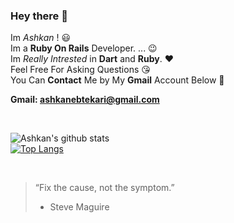 ### Hey there 👋

Im *Ashkan* ! :smiley: <br>
Im a **Ruby On Rails** Developer. ... :wink: <br>
Im *Really Intrested* in **Dart** and **Ruby**. :heart: <br>
Feel Free For Asking Questions :kissing_heart: <br>
You Can **Contact** Me by My **Gmail** Account Below :facepunch: <br>

**Gmail: ashkanebtekari@gmail.com**

<br>

![Ashkan's github stats](https://github-readme-stats.vercel.app/api?username=Chamepp&show_icons=true&theme=default) <br>
[![Top Langs](https://github-readme-stats.vercel.app/api/top-langs/?username=Chamepp&layout=compact)](https://github.com/Chamepp/Chamepp)

<br>

> “Fix the cause, not the symptom.”
> -  Steve Maguire

<br>
